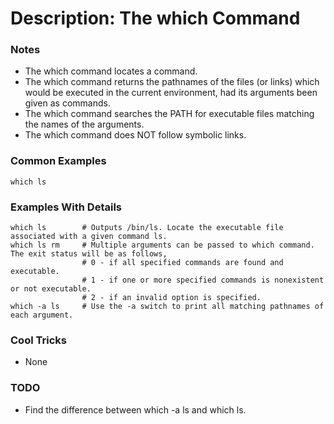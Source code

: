 # Description: The which Command

### Notes
* The which command locates a command.
* The which command returns the pathnames of the files (or links) which would be executed in the current environment,
    had its arguments been given as commands.
* The which command searches the PATH for executable files matching the names of the arguments.
* The which command does NOT follow symbolic links.

### Common Examples
```shell
which ls
```

### Examples With Details
```shell
which ls        # Outputs /bin/ls. Locate the executable file associated with a given command ls.
which ls rm     # Multiple arguments can be passed to which command. The exit status will be as follows,
                # 0 - if all specified commands are found and executable.
                # 1 - if one or more specified commands is nonexistent or not executable.
                # 2 - if an invalid option is specified.
which -a ls     # Use the -a switch to print all matching pathnames of each argument.
```

### Cool Tricks
* None

### TODO
* Find the difference between which -a ls and which ls.
